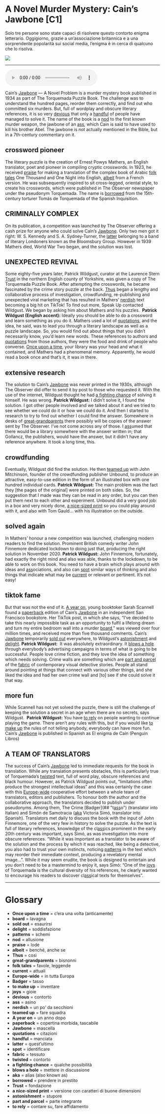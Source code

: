 # A Novel Murder Mystery: Cain’s Jawbone   [C1]

Solo tre persone sono state capaci di risolvere questo contorto enigma letterario. Oggigiorno, grazie a un’associazione britannica e a una sorprendente popolarità sui social media, l’enigma è in cerca di qualcuno che lo risolva.

![](A%20Novel%20Murder%20Mystery%20Cain%E2%80%99s%20Jawbone.jpg)

--------------

<div>
<audio controls autoplay>
    <source src="https://raw.githubusercontent.com/dartie/knowledge-base/main/English/SpeakUp/2022-12/A%20Novel%20Murder%20Mystery%20Cain%E2%80%99s%20Jawbone.mp3" type="audio/mpeg">
</audio>
</div>


Cain’s [Jawbone](## "mascella") — A Novel Problem is a murder mystery book published in 1934 as part of The Torquemada Puzzle Book. The challenge was to understand the hundred pages, reorder them correctly, and find out who committed six murders. But, full of wordplay and obscure literary references, it is so very [devious](## "contorto") that only a [handful](## "manciata") of people have managed to solve it. The name of the book is a [nod](## "allusione") to the first known murder weapon, the jawbone of an [ass](## "asino"), which Cain is said to have used to kill his brother Abel. The jawbone is not actually mentioned in the Bible, but in a 7th-century commentary on it.

## crossword pioneer
The literary puzzle is the creation of Ernest Powys Mathers, an English translator, poet and pioneer in compiling cryptic crosswords. In 1923, he received [praise](## "lode") for making a translation of the complex book of Arabic [folk tales](## "favole, leggende") One Thousand and One Night into English, [albeit](## "benché, anche se") from a French version. He was subsequently inspired to sit cross-legged, oriental style, to create his crosswords, which were published in The Observer newspaper under the pseudonym Torquemada. The name is [borrowed](## "prendere in prestito") from the 15th-century torturer Tomás de Torquemada of the Spanish Inquisition.

## CRIMINALLY COMPLEX
On its publication, a competition was launched by The Observer offering a cash prize for anyone who could solve Cain’s [Jawbone](## "mascella"). Only two men got it right: W. S. Kennedy and S. A. Sydney-Turner, the [latter](## "quest’ultimo") belonging to a band of literary Londoners known as the Bloomsbury Group. However in 1939 Mathers died, World War Two began, and the solution was lost. 

## UNEXPECTED REVIVAL
Some eighty-five years later, Patrick Wildgust, curator at the Laurence Stern [Trust](## "fondazione") in the northern English county of Yorkshire, was given a copy of The Torquemada Puzzle Book. After attempting the crosswords, he became fascinated by the crime story puzzle at the back. [Thus](## "così") began a lengthy and collaborative process of investigation, crowdfunding, re-publishing and unexpected viral marketing that has resulted in Mathers’ [nerdish](## "un po’ da secchioni") text becoming a big hit on TikTok! To find out more, Speak Up contacted Wildgust. We began by asking him about Mathers and his puzzles. 
**Patrick Wildgust (English accent):** Ideally you should be able to do a crossword and learn something as you do it. Mathers used a lot of [quotations](## "citazioni"), and the idea, he said, was to lead you through a literary landscape as well as a puzzle landscape. So, you would find out about things that you didn’t necessarily know, you’d learn new words. These references to authors and [quotations](## "citazioni") from those authors, they were the food and drink of people who converse. [Once upon a time](## "c’era una volta (anticamente)"), your library was your head and what it contained, and Mathers had a phenomenal memory. Apparently, he would read a book once and that’s it, it was in there.

## extensive research
The solution to Cain’s [Jawbone](## "mascella") was never printed in the 1930s, although The Observer did offer to send it by post to those who requested it. With the use of the internet, Wildgust thought he had [a fighting chance](## "qualche possibilità") of solving it himself. He was wrong.
**Patrick Wildgust:** I didn’t solve it, I found the solution. I got other people involved and we talked about it and we tried to see whether we could do it or how we could do it. And then I started to research to try to find out whether I could find the answer. Somewhere in desks of [great-grandparents](## "bisnonni") there possibly will be copies of the answer sent by The Observer. I’ve not come across any of those. I [ass](## "asino")umed that there would be a library somewhere with the answer written in; that Gollancz, the publishers, would have the answer, but it didn’t have any reference anywhere. It took a long time, this.

## crowdfunding
Eventually, Wildgust did find the solution. He then [teamed up](## "fare squadra") with John Mitchinson, founder of the crowdfunding publisher Unbound, to produce an attractive, easy-to-use edition in the form of an illustrated box with one hundred individual cards.
**Patrick Wildgust:** The main problem was the fact they [the pages of the original] were printed on both sides. So, the suggestion that I made was they can be read in any order, but you can then put them next to each other and experiment. Unbound did a very good job: in a box and very nicely done, [a nice-sized print](## "versione con caratteri di buone dimensioni") so you could play around with it, and also with Tom Gauld… with his illustration on the outside. 

## solved again
In Mathers’ honour a new competition was launched, challenging modern readers to find the solution. Prominent British comedy writer John Finnemore dedicated lockdown to doing just that, producing the right solution in November 2020.
**Patrick Wildgust:** John Finnemore, fortunately, had exactly the right mind and also was able, thanks to the lockdown, to be able to work on this book. You need to have a brain which plays around with ideas and [ass](## "asino")ociations, and also can [spot](## "identificare") similar ways of thinking and also things that indicate what may be [current](## "attuali") or relevant or pertinent. It’s not easy!

## tiktok fame
But that was not the end of it. [A year on](## "un anno dopo"), young booktoker Sarah Scannell found a [paperback](## "copertina morbida, tascabile") edition of Cain’s [Jawbone](## "mascella") in an independent San Francisco bookstore. Her TikTok post, in which she says, “I’ve decided to take this nearly impossible task as an opportunity to fulfil a lifelong dream and turn my entire bedroom wall into a murder [board](## "lavagna"),” was viewed over four million times, and received more than five thousand comments. Cain’s [Jawbone](## "mascella") temporarily [sold out](## "esaurirsi") everywhere, to Wildgust’s [astonishment](## "stupore") and [delight](## "soddisfazione").
**Patrick Wildgust:**  It was absolutely extraordinary. It [blows a hole](## "mettere in discussione") through everybody’s advertising campaigns in terms of what is going to be successful. People love crime fiction, and they love the idea of something which needs solving. Crime walls are something which are [part and parcel](## "parte integrante") of the [fabric](## "tessuto") of contemporary visual detective stories. People all stand around pointing at things that connect with various other things, and she liked the idea and had her own crime wall and [to] see if she could solve it that way. 

## more fun
While Scannell has not yet solved the puzzle, there is still the challenge of keeping the solution a secret in an age when there are no secrets, says Wildgust. 
**Patrick Wildgust:** You have [to rely](## "contare su, fare affidamento") on people wanting to continue playing the game. There aren’t any rules with this, but if you would like [to make up](## "inventare") the rules of not telling anybody, everybody can have more fun.
Cain’s [Jawbone](## "mascella") is published in Spanish as El enigma de Caín (Penguin Libros) 

## A TEAM OF TRANSLATORS
The success of Cain’s [Jawbone](## "mascella") led to immediate requests for the book in translation. While any translation presents obstacles, this is particularly true of Torquemada’s [twisted](## "contorto") text, full of word play, obscure references and black humour. However, as Patrick Wildgust points out, “limitations often produce the strongest intellectual ideas” and this was certainly the case with this [Europe-wide](## "in tutta Europa") cooperative effort between a whole team of translators, editors and publishers. To honour both the author and the collaborative approach, the translators decided to publish under pseudonyms. Among them, The Crime [Badger](## "t[ass](## "asino")o") (translator into Italian) and Simón de Samotracia ([aka](## "alias (also known as)") Victoria Simó, translator into Spanish). Translators met daily to discuss the book with the input of John Finnemore, one of the very few in history to solve the puzzle. As the text is full of literary references, knowledge of the cl[ass](## "asino")ics prominent in the early 20th century was important, says Simó, as was investigation into more obscure references. “While it was important as a translator to be aware of the solution and the process by which it was reached, like being a detective, you also had to trust your own instincts, noticing [patterns](## "schemi") in the text which may reorder their immediate context, producing a revelatory mental image…”. While it may seem erudite, the book is designed to entertain and you don’t need to be a mastermind to enjoy it, says Simó: “One of the [joys](## "gioie") of Torquemada is the cultural diversity of his references, he clearly wanted to encourage his readers to discover cl[ass](## "asino")ical texts for themselves”.
 
 

--------------

<div style = "display:block; clear:both; page-break-after:always;"></div>

# Glossary
* **Once upon a time** = c’era una volta (anticamente)
* **board** = lavagna
* **sold out** = esaurirsi
* **delight** = soddisfazione
* **patterns** = schemi
* **nod** = allusione
* **praise** = lode
* **albeit** = benché, anche se
* **Thus** = così
* **great-grandparents** = bisnonni
* **folk tales** = favole, leggende
* **current** = attuali
* **Europe-wide** = in tutta Europa
* **Badger** = tasso
* **to make up** = inventare
* **joys** = gioie
* **devious** = contorto
* **ass** = asino
* **nerdish** = un po’ da secchioni
* **teamed up** = fare squadra
* **A year on** = un anno dopo
* **paperback** = copertina morbida, tascabile
* **Jawbone** = mascella
* **quotations** = citazioni
* **handful** = manciata
* **latter** = quest’ultimo
* **spot** = identificare
* **fabric** = tessuto
* **twisted** = contorto
* **a fighting chance** = qualche possibilità
* **blows a hole** = mettere in discussione
* **aka** = alias (also known as)
* **borrowed** = prendere in prestito
* **Trust** = fondazione
* **a nice-sized print** = versione con caratteri di buone dimensioni
* **astonishment** = stupore
* **part and parcel** = parte integrante
* **to rely** = contare su, fare affidamento
